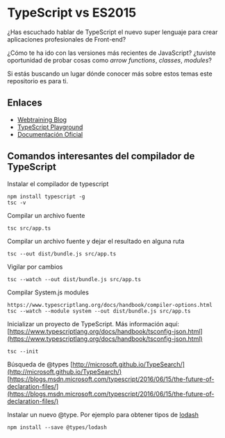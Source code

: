 # TypeScript vs ES2015

¿Has escuchado hablar de TypeScript el nuevo super lenguaje para crear
aplicaciones profesionales de Front-end?

¿Cómo te ha ido con las versiones más recientes de JavaScript? ¿tuviste oportunidad
de probar cosas como *arrow functions*, *classes*, *modules*?

Si estás buscando un lugar dónde conocer más sobre estos temas este repositorio es para ti.

## Enlaces
- [Webtraining Blog](http://blog.webtraining.mx/)
- [TypeScript Playground](https://www.typescriptlang.org/play/)
- [Documentación Oficial](https://www.typescriptlang.org/docs/home.html)



## Comandos interesantes del compilador de TypeScript

Instalar el compilador de typescript
```
npm install typescript -g
tsc -v
```

Compilar un archivo fuente
```
tsc src/app.ts
```

Compilar un archivo fuente y dejar el resultado en alguna ruta
```
tsc --out dist/bundle.js src/app.ts
```

Vigilar por cambios
```
tsc --watch --out dist/bundle.js src/app.ts
```

Compilar System.js modules
```
https://www.typescriptlang.org/docs/handbook/compiler-options.html
tsc --watch --module system --out dist/bundle.js src/app.ts
```

Inicializar un proyecto de TypeScript. Más información aquí: 
[https://www.typescriptlang.org/docs/handbook/tsconfig-json.html](https://www.typescriptlang.org/docs/handbook/tsconfig-json.html)
```
tsc --init
```


Búsqueda de @types
[http://microsoft.github.io/TypeSearch/](http://microsoft.github.io/TypeSearch/)
[https://blogs.msdn.microsoft.com/typescript/2016/06/15/the-future-of-declaration-files/](https://blogs.msdn.microsoft.com/typescript/2016/06/15/the-future-of-declaration-files/)

Instalar un nuevo @type. Por ejemplo para obtener tipos de [lodash](https://lodash.com/)
```
npm install --save @types/lodash
```

